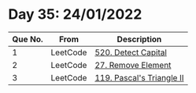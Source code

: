 # Day 35: 24/01/2022

| Que No. | From | Description |
| --- | --- | --- |
| 1 | LeetCode | [520. Detect Capital](https://leetcode.com/problems/detect-capital/) |
| 2 | LeetCode | [27. Remove Element](https://leetcode.com/problems/remove-element/) |
| 3 | LeetCode | [119. Pascal's Triangle II](https://leetcode.com/problems/pascals-triangle-ii/) |
